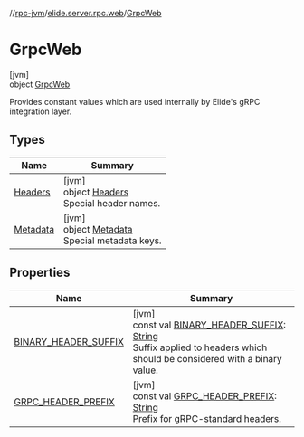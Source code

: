 //[rpc-jvm](../../../index.md)/[elide.server.rpc.web](../index.md)/[GrpcWeb](index.md)

# GrpcWeb

[jvm]\
object [GrpcWeb](index.md)

Provides constant values which are used internally by Elide's gRPC integration layer.

## Types

| Name | Summary |
|---|---|
| [Headers](-headers/index.md) | [jvm]<br>object [Headers](-headers/index.md)<br>Special header names. |
| [Metadata](-metadata/index.md) | [jvm]<br>object [Metadata](-metadata/index.md)<br>Special metadata keys. |

## Properties

| Name | Summary |
|---|---|
| [BINARY_HEADER_SUFFIX](-b-i-n-a-r-y_-h-e-a-d-e-r_-s-u-f-f-i-x.md) | [jvm]<br>const val [BINARY_HEADER_SUFFIX](-b-i-n-a-r-y_-h-e-a-d-e-r_-s-u-f-f-i-x.md): [String](https://kotlinlang.org/api/latest/jvm/stdlib/kotlin/-string/index.html)<br>Suffix applied to headers which should be considered with a binary value. |
| [GRPC_HEADER_PREFIX](-g-r-p-c_-h-e-a-d-e-r_-p-r-e-f-i-x.md) | [jvm]<br>const val [GRPC_HEADER_PREFIX](-g-r-p-c_-h-e-a-d-e-r_-p-r-e-f-i-x.md): [String](https://kotlinlang.org/api/latest/jvm/stdlib/kotlin/-string/index.html)<br>Prefix for gRPC-standard headers. |
